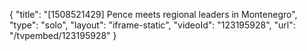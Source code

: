 {
    "title": "[1508521429] Pence meets regional leaders in Montenegro",
    "type": "solo",
    "layout": "iframe-static",
    "videoId": "123195928",
    "url": "\/tvpembed\/123195928"
}